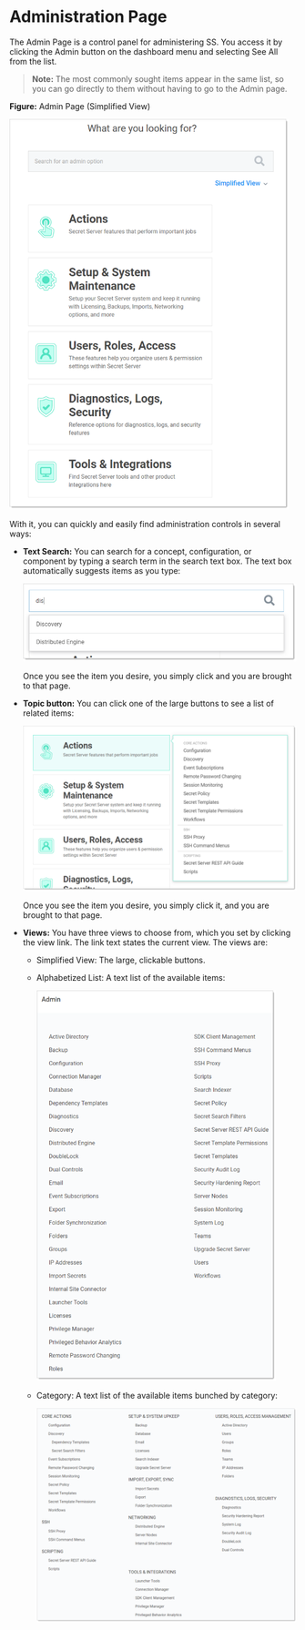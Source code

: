 [title]: # (Administration Page)
[tags]: # (XXX)
[priority]: # (20)

# Administration Page

The Admin Page is a control panel for administering SS. You access it by clicking the Admin button on the dashboard menu and selecting See All from the list.

> **Note:** The most commonly sought items appear in the same list, so you can go directly to them without having to go to the Admin page.

**Figure:** Admin Page (Simplified View)

<img src="images/image-20191114142009435.png" alt="image-20191114142009435" style="zoom: 67%;" />

With it, you can quickly and easily find administration controls in several ways:

- **Text Search:** You can search for a concept, configuration, or component by typing a search term in the search text box. The text box automatically suggests items as you type:

  <img src="images/image-20191115093820499.png" alt="image-20191115093820499" style="zoom:67%;" />

  Once you see the item you desire, you simply click and you are brought to that page.

- **Topic button:** You can click one of the large buttons to see a list of related items:

  <img src="images/image-20191115094054886.png" alt="image-20191115094054886" style="zoom:67%;" />

  Once you see the item you desire, you simply click it, and you are brought to that page.

- **Views:** You have three views to choose from, which you set by clicking the view link. The link text states the current view. The views are:

  - Simplified View: The large, clickable buttons.

  - Alphabetized List: A text list of the available items:

    <img src="images/image-20191115095040341.png" alt="image-20191115095040341" style="zoom:67%;" />

  - Category: A text list of the available items bunched by category:

    ![image-20191115095241630](images/image-20191115095241630.png)
